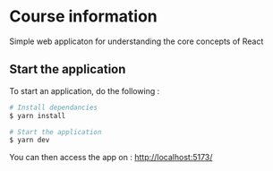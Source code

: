 # Course information

Simple web applicaton for understanding the core concepts of React

## Start the application

To start an application, do the following :

```bash
# Install dependancies
$ yarn install

# Start the application
$ yarn dev
```

You can then access the app on : [http://localhost:5173/](http://localhost:5173/)

